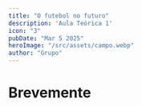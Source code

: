 ```yaml
---
title: "O futebol no futuro"
description: 'Aula Teórica 1'
icon: "3"
pubDate: "Mar 5 2025"
heroImage: "/src/assets/campo.webp"
author: "Grupo"
---
```


# Brevemente